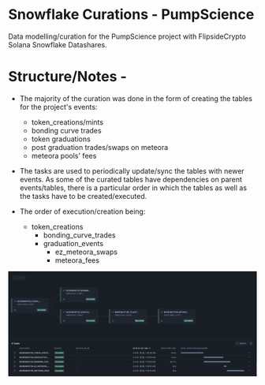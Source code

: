 # Snowflake Curations - PumpScience
Data modelling/curation for the PumpScience project with FlipsideCrypto Solana Snowflake Datashares.

# Structure/Notes - 
- The majority of the curation was done in the form of creating the tables for the project's events:
  - token_creations/mints
  - bonding curve trades
  - token graduations
  - post graduation trades/swaps on meteora
  - meteora pools' fees

- The tasks are used to periodically update/sync the tables with newer events. As some of the curated tables have dependencies on parent events/tables, there is a particular order in which the tables as well as the tasks have to be created/executed.

- The order of execution/creation being: 
    - token_creations
        - bonding_curve_trades
        - graduation_events
          - ez_meteora_swaps
          - meteora_fees
          
![tasks execution flow](https://github.com/0xthelaughingman/Snowflake-Curations---PumpScience/blob/main/images/tasks%20graph.png)


